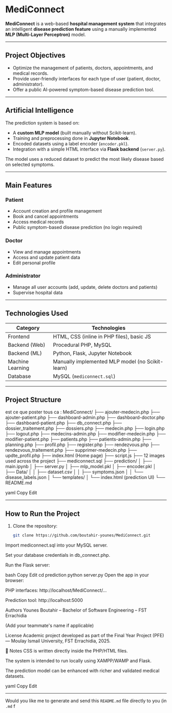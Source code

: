 #  MediConnect

**MediConnect** is a web-based **hospital management system** that integrates an intelligent **disease prediction feature** using a manually implemented **MLP (Multi-Layer Perceptron)** model.

---

##  Project Objectives

- Optimize the management of patients, doctors, appointments, and medical records.
- Provide user-friendly interfaces for each type of user (patient, doctor, administrator).
- Offer a public AI-powered symptom-based disease prediction tool.

---

##  Artificial Intelligence

The prediction system is based on:

- A **custom MLP model** (built manually without Scikit-learn).
- Training and preprocessing done in **Jupyter Notebook**.
- Encoded datasets using a label encoder (`encoder.pkl`).
- Integration with a simple HTML interface via **Flask backend** (`server.py`).

The model uses a reduced dataset to predict the most likely disease based on selected symptoms.

---

##  Main Features

### Patient
- Account creation and profile management
- Book and cancel appointments
- Access medical records
- Public symptom-based disease prediction (no login required)

###  Doctor
- View and manage appointments
- Access and update patient data
- Edit personal profile

###  Administrator
- Manage all user accounts (add, update, delete doctors and patients)
- Supervise hospital data

---

##  Technologies Used

| Category         | Technologies                                                   |
|------------------|----------------------------------------------------------------|
| Frontend         | HTML, CSS (inline in PHP files), basic JS                      |
| Backend (Web)    | Procedural PHP, MySQL                                          |
| Backend (ML)     | Python, Flask, Jupyter Notebook                                |
| Machine Learning | Manually implemented MLP model (no Scikit-learn)               |
| Database         | MySQL (`mediconnect.sql`)                                      |

---
##  Project Structure

est ce que poster tous ca : MediConnect/
├── ajouter-medecin.php
├── ajouter-patient.php
├── dashboard-admin.php
├── dashboard-doctor.php
├── dashboard-patient.php
├── db_connect.php
├── dossier_traitement.php
├── dossiers.php
├── medecin.php
├── login.php
├── logout.php
├── medecins-admin.php
├── modifier-medecin.php
├── modifier-patient.php
├── patients.php
├── patients-admin.php
├── planning.php
├── profil.php
├── register.php
├── rendezvous.php
├── rendezvous_traitement.php
├── supprimer-medecin.php
├── updte_profil.php
├── index.html (Home page)
├── script.js
├── 12 images used across the project
├── mediconnect.sql
├── prediction/
│ ├── main.ipynb
│ ├── server.py
│ ├── mlp_model.pkl
│ ├── encoder.pkl
│ ├── Data/
│ │ ├── dataset.csv
│ │ ├── symptoms.json
│ │ └── disease_labels.json
│ └── templates/
│ └── index.html (prediction UI)
└── README.md

yaml
Copy
Edit

---

##  How to Run the Project

1. Clone the repository:
   ```bash
   git clone https://github.com/boutahir-younes/MediConnect.git
Import mediconnect.sql into your MySQL server.

Set your database credentials in db_connect.php.

Run the Flask server:

bash
Copy
Edit
cd prediction
python server.py
Open the app in your browser:

PHP interfaces: http://localhost/MediConnect/...

Prediction tool: http://localhost:5000

 Authors
Younes Boutahir – Bachelor of Software Engineering – FST Errachidia

(Add your teammate's name if applicable)

 License
Academic project developed as part of the Final Year Project (PFE) — Moulay Ismail University, FST Errachidia, 2025.

📌 Notes
CSS is written directly inside the PHP/HTML files.

The system is intended to run locally using XAMPP/WAMP and Flask.

The prediction model can be enhanced with richer and validated medical datasets.

yaml
Copy
Edit

---

Would you like me to generate and send this `README.md` file directly to you (in `.md` f

